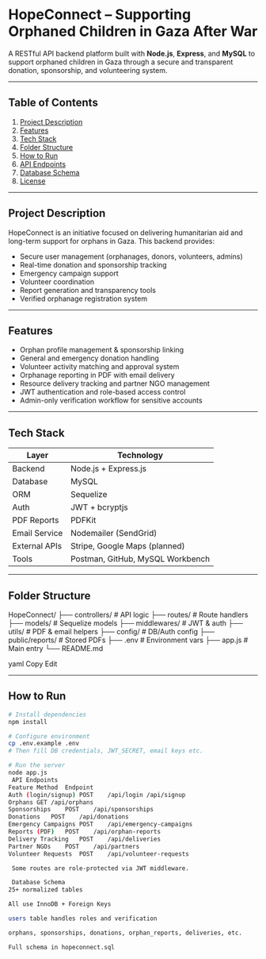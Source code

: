 # HopeConnect – Supporting Orphaned Children in Gaza After War

A RESTful API backend platform built with **Node.js**, **Express**, and **MySQL** to support orphaned children in Gaza through a secure and transparent donation, sponsorship, and volunteering system.

---

##  Table of Contents
1. [Project Description](#project-description)
2. [Features](#features)
3. [Tech Stack](#tech-stack)
4. [Folder Structure](#folder-structure)
5. [How to Run](#how-to-run)
6. [API Endpoints](#api-endpoints)
7. [Database Schema](#database-schema)
8. [License](#license)

---

##  Project Description

HopeConnect is an initiative focused on delivering humanitarian aid and long-term support for orphans in Gaza. This backend provides:

- Secure user management (orphanages, donors, volunteers, admins)
- Real-time donation and sponsorship tracking
- Emergency campaign support
- Volunteer coordination
- Report generation and transparency tools
- Verified orphanage registration system

---

##  Features

- Orphan profile management & sponsorship linking
- General and emergency donation handling
- Volunteer activity matching and approval system
- Orphanage reporting in PDF with email delivery
- Resource delivery tracking and partner NGO management
- JWT authentication and role-based access control
- Admin-only verification workflow for sensitive accounts

---

##  Tech Stack

| Layer         | Technology                  |
|--------------|------------------------------|
| Backend       | Node.js + Express.js         |
| Database      | MySQL                        |
| ORM           | Sequelize                    |
| Auth          | JWT + bcryptjs               |
| PDF Reports   | PDFKit                       |
| Email Service | Nodemailer (SendGrid)        |
| External APIs | Stripe, Google Maps (planned)|
| Tools         | Postman, GitHub, MySQL Workbench |

---

##  Folder Structure

HopeConnect/
├── controllers/ # API logic
├── routes/ # Route handlers
├── models/ # Sequelize models
├── middlewares/ # JWT & auth
├── utils/ # PDF & email helpers
├── config/ # DB/Auth config
├── public/reports/ # Stored PDFs
├── .env # Environment vars
├── app.js # Main entry
└── README.md

yaml
Copy
Edit

---

##  How to Run

```bash
# Install dependencies
npm install

# Configure environment
cp .env.example .env
# Then fill DB credentials, JWT_SECRET, email keys etc.

# Run the server
node app.js
 API Endpoints
Feature	Method	Endpoint
Auth (login/signup)	POST	/api/login /api/signup
Orphans	GET	/api/orphans
Sponsorships	POST	/api/sponsorships
Donations	POST	/api/donations
Emergency Campaigns	POST	/api/emergency-campaigns
Reports (PDF)	POST	/api/orphan-reports
Delivery Tracking	POST	/api/deliveries
Partner NGOs	POST	/api/partners
Volunteer Requests	POST	/api/volunteer-requests

 Some routes are role-protected via JWT middleware.

 Database Schema
25+ normalized tables

All use InnoDB + Foreign Keys

users table handles roles and verification

orphans, sponsorships, donations, orphan_reports, deliveries, etc.

Full schema in hopeconnect.sql
